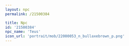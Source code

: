 ```yaml
---
layout: npc
permalink: /21500384

title: Npc
id: '21500384'
npc_name: 'Teus'
icon_url: 'portrait/mob/22000053_n_bullaxebrown_p.png'
---
```

